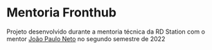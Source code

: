 # Mentoria Fronthub

Projeto desenvolvido durante a mentoria técnica da RD Station com o mentor [João Paulo Neto](https://github.com/jpaulobneto) no segundo semestre de 2022
